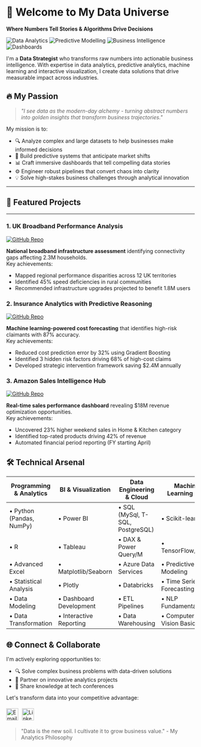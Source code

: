 # 👋 Welcome to My Data Universe  
**Where Numbers Tell Stories & Algorithms Drive Decisions**  

![Data Analytics](https://img.shields.io/badge/-Data%20Analytics-2CA5E0?logo=chartdotjs&logoColor=white)
![Predictive Modelling](https://img.shields.io/badge/-Predictive%20Modelling-8A2BE2?logo=tensorflow&logoColor=white)
![Business Intelligence](https://img.shields.io/badge/-Business%20Intelligence-FF6D00?logo=tableau&logoColor=white)
![Dashboards](https://img.shields.io/badge/-Dashboards-FF9800?logo=powerbi&logoColor=white)


I'm a **Data Strategist** who transforms raw numbers into actionable business intelligence. With expertise in data analytics, predictive analytics, machine learning and interactive visualization, I create data solutions that drive measurable impact across industries.

## 🔥 My Passion  
> *"I see data as the modern-day alchemy - turning abstract numbers into golden insights that transform business trajectories."*  

My mission is to:
- 🔍 Analyze complex and large datasets to help businesses make informed decisions
- 🚀 Build predictive systems that anticipate market shifts
- 📊 Craft immersive dashboards that tell compelling data stories
- ⚙️ Engineer robust pipelines that convert chaos into clarity
- 💡 Solve high-stakes business challenges through analytical innovation
---
## 💼 Featured Projects  
---
### 1. UK Broadband Performance Analysis  
[![GitHub Repo](https://img.shields.io/badge/REPO-100000?logo=github&logoColor=white)](https://github.com/Maryam9292/UK-Broadband-Performance-Analysis)   

**National broadband infrastructure assessment** identifying connectivity gaps affecting 2.3M households.  
 Key achievements:  
- Mapped regional performance disparities across 12 UK territories  
- Identified 45% speed deficiencies in rural communities  
- Recommended infrastructure upgrades projected to benefit 1.8M users  

### 2. Insurance Analytics with Predictive Reasoning
[![GitHub Repo](https://img.shields.io/badge/REPO-100000?logo=github&logoColor=white)](https://github.com/Maryam9292/Health-Insurance-Claims-Cost-Analysis) 

**Machine learning-powered cost forecasting** that identifies high-risk claimants with 87% accuracy.  
 Key achievements:  
- Reduced cost prediction error by 32% using Gradient Boosting  
- Identified 3 hidden risk factors driving 68% of high-cost claims  
- Developed strategic intervention framework saving $2.4M annually  

### 3. Amazon Sales Intelligence Hub  
[![GitHub Repo](https://img.shields.io/badge/REPO-100000?logo=github&logoColor=white)](https://github.com/Maryam9292/Amazon-Sales-Performance-Dashboard) 

**Real-time sales performance dashboard** revealing $18M revenue optimization opportunities.  
 Key achievements:  
- Uncovered 23% higher weekend sales in Home & Kitchen category  
- Identified top-rated products driving 42% of revenue  
- Automated financial period reporting (FY starting April)  

## 🛠️ Technical Arsenal

| Programming & Analytics     | BI & Visualization       | Data Engineering & Cloud  | Machine Learning & AI    |
|----------------------------|--------------------------|---------------------------|--------------------------|
| • Python (Pandas, NumPy)   | • Power BI               | • SQL (MySql, T-SQL, PostgreSQL) | • Scikit-learn           |
| • R                        | • Tableau                | • DAX & Power Query/M     | • TensorFlow/Keras       |
| • Advanced Excel           | • Matplotlib/Seaborn     | • Azure Data Services     | • Predictive Modeling    |
| • Statistical Analysis     | • Plotly                 | • Databricks              | • Time Series Forecasting|
| • Data Modeling            | • Dashboard Development  | • ETL Pipelines           | • NLP Fundamentals       |
| • Data Transformation      | • Interactive Reporting  | • Data Warehousing        | • Computer Vision Basics |



## 🌐 Connect & Collaborate  
I'm actively exploring opportunities to:  
- 🔍 Solve complex business problems with data-driven solutions  
- 🤝 Partner on innovative analytics projects  
- 🎤 Share knowledge at tech conferences  

Let's transform data into your competitive advantage:  
<div style="display: flex; gap: 10px; flex-wrap: wrap; margin: 20px 0;">
  <a href="mailto:maryamaslam9292@gmail.com" style="text-decoration: none;">
    <img src="https://img.shields.io/badge/-Email-EA4335?style=flat-square&logo=gmail&logoColor=white&labelColor=EA4335" alt="Email" style="height: 32px;">
  </a>
  <a href="https://linkedin.com/in/maryamaslam9292" style="text-decoration: none;">
    <img src="https://img.shields.io/badge/-LinkedIn-0A66C2?style=flat-square&logo=linkedin&logoColor=white&labelColor=0A66C2" alt="LinkedIn" style="height: 32px;">
  </a>
 </div>
 
> "Data is the new soil. I cultivate it to grow business value." - My Analytics Philosophy  


